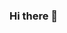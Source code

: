 ### Hi there 👋

<!--
**Ritzrm/Ritzrm** is a ✨ _special_ ✨ repository because its `README.md` (this file) appears on your GitHub profile.

Here are some ideas to get you started:

- 🔭 I’m currently working on my degree
- 🌱 I’m currently learning coding
- 👯 I’m looking to collaborate on nothing for now
- 🤔 I’m looking for help with life
- 💬 Ask me about anything
- 📫 How to reach me: ritz2win@gmail.com
- 😄 Pronouns: -NIL-
- ⚡ Fun fact: EA Sports, its in the game
-->

